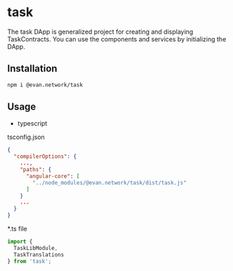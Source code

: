 # task

The task DApp is generalized project for creating and displaying TaskContracts. You can use the
components and services by initializing the DApp. 

## Installation
```sh
npm i @evan.network/task
```

## Usage
- typescript

tsconfig.json
```json
{
  "compilerOptions": {
    ...,
    "paths": {
      "angular-core": [
        "../node_modules/@evan.network/task/dist/task.js"
      ]
    }
    ...
  }
}
```

\*.ts file

```ts
import {
  TaskLibModule,
  TaskTranslations
} from 'task';
```
